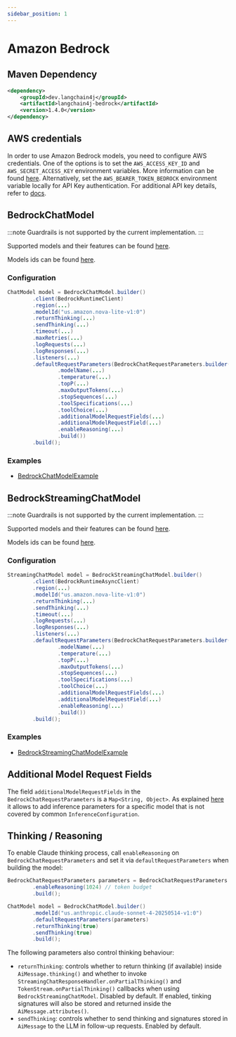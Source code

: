 ```yaml
---
sidebar_position: 1
---
```


# Amazon Bedrock

## Maven Dependency

```xml
<dependency>
    <groupId>dev.langchain4j</groupId>
    <artifactId>langchain4j-bedrock</artifactId>
    <version>1.4.0</version>
</dependency>
```

## AWS credentials
In order to use Amazon Bedrock models, you need to configure AWS credentials.
One of the options is to set the `AWS_ACCESS_KEY_ID` and `AWS_SECRET_ACCESS_KEY` environment variables. More information can be found [here](https://docs.aws.amazon.com/bedrock/latest/userguide/security-iam.html). Alternatively, set the `AWS_BEARER_TOKEN_BEDROCK` environment variable locally for API Key authentication. For additional API key details, refer to [docs](https://docs.aws.amazon.com/bedrock/latest/userguide/api-keys.html).

## BedrockChatModel
:::note
Guardrails is not supported by the current implementation.
:::

Supported models and their features can be found [here](https://docs.aws.amazon.com/bedrock/latest/userguide/conversation-inference-supported-models-features.html).

Models ids can be found [here](https://docs.aws.amazon.com/bedrock/latest/userguide/models-supported.html).

### Configuration
```java
ChatModel model = BedrockChatModel.builder()
        .client(BedrockRuntimeClient)
        .region(...)
        .modelId("us.amazon.nova-lite-v1:0")
        .returnThinking(...)
        .sendThinking(...)
        .timeout(...)
        .maxRetries(...)
        .logRequests(...)
        .logResponses(...)
        .listeners(...)
        .defaultRequestParameters(BedrockChatRequestParameters.builder()
                .modelName(...)
                .temperature(...)
                .topP(...)
                .maxOutputTokens(...)
                .stopSequences(...)
                .toolSpecifications(...)
                .toolChoice(...)
                .additionalModelRequestFields(...)
                .additionalModelRequestField(...)
                .enableReasoning(...)
                .build())
        .build();
```

### Examples

- [BedrockChatModelExample](https://github.com/langchain4j/langchain4j-examples/blob/main/bedrock-examples/src/main/java/converse/BedrockChatModelExample.java)

## BedrockStreamingChatModel

:::note
Guardrails is not supported by the current implementation.
:::

Supported models and their features can be found [here](https://docs.aws.amazon.com/bedrock/latest/userguide/conversation-inference-supported-models-features.html).

Models ids can be found [here](https://docs.aws.amazon.com/bedrock/latest/userguide/models-supported.html).

### Configuration
```java
StreamingChatModel model = BedrockStreamingChatModel.builder()
        .client(BedrockRuntimeAsyncClient)
        .region(...)
        .modelId("us.amazon.nova-lite-v1:0")
        .returnThinking(...)
        .sendThinking(...)
        .timeout(...)
        .logRequests(...)
        .logResponses(...)
        .listeners(...)
        .defaultRequestParameters(BedrockChatRequestParameters.builder()
                .modelName(...)
                .temperature(...)
                .topP(...)
                .maxOutputTokens(...)
                .stopSequences(...)
                .toolSpecifications(...)
                .toolChoice(...)
                .additionalModelRequestFields(...)
                .additionalModelRequestField(...)
                .enableReasoning(...)
                .build())
        .build();
```

### Examples

- [BedrockStreamingChatModelExample](https://github.com/langchain4j/langchain4j-examples/blob/main/bedrock-examples/src/main/java/converse/BedrockStreamingChatModelExample.java)


## Additional Model Request Fields

The field `additionalModelRequestFields` in the `BedrockChatRequestParameters` is a `Map<String, Object>`.
As explained [here](https://docs.aws.amazon.com/bedrock/latest/APIReference/API_runtime_Converse.html#bedrock-runtime_Converse-request-additionalModelRequestFields)
it allows to add inference parameters for a specific model that is not covered by common `InferenceConfiguration`.


## Thinking / Reasoning

To enable Claude thinking process, call `enableReasoning` on `BedrockChatRequestParameters` and set it via
`defaultRequestParameters` when building the model:
```java
BedrockChatRequestParameters parameters = BedrockChatRequestParameters.builder()
        .enableReasoning(1024) // token budget
        .build();

ChatModel model = BedrockChatModel.builder()
        .modelId("us.anthropic.claude-sonnet-4-20250514-v1:0")
        .defaultRequestParameters(parameters)
        .returnThinking(true)
        .sendThinking(true)
        .build();
```

The following parameters also control thinking behaviour:
- `returnThinking`: controls whether to return thinking (if available) inside `AiMessage.thinking()`
and whether to invoke `StreamingChatResponseHandler.onPartialThinking()` and `TokenStream.onPartialThinking()`
callbacks when using `BedrockStreamingChatModel`.
Disabled by default. If enabled, tinking signatures will also be stored and returned inside the `AiMessage.attributes()`.
- `sendThinking`: controls whether to send thinking and signatures stored in `AiMessage` to the LLM in follow-up requests.
Enabled by default.

